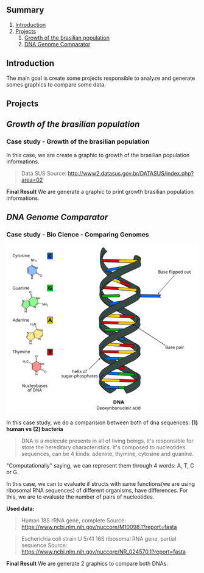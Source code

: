 ## Summary

1. [Introduction](#introduction)
2. [Projects](#projects)
   1. [Growth of the brasilian population](#growth-of-the-brasilian-population)
   2. [DNA Genome Comparator](#dna-genome-comparator)

## Introduction 

The main goal is create some projects responsible to analyze and generate somes graphics to compare some data. 

## Projects

## *Growth of the brasilian population*

### Case study - Growth of the brasilian population

In this case, we are create a graphic to growth of the brasilian population informations.

> Data SUS
> Source: http://www2.datasus.gov.br/DATASUS/index.php?area=02

**Final Result**
We are generate a graphic to print growth brasilian population informations.

## *DNA Genome Comparator*

### Case study - Bio Cience - Comparing Genomes

<img src="data-science/files/images/dna_image.svg"/>

In this case study, we do a comparision between both of dna sequences: **(1) human vs (2) bacteria** 

> DNA is a molecule presents in all of living beings, it's responsible for store the 
hereditary characteristics. It's composed to nucleotides sequences, can be 4 kinds: adenine, thymine, cytosine and guanine.

"Computationally" saying, we can represent them through 4 words: A, T, C or G.

In this case, we can to evaluate if structs with same functions(we are using ribosomal RNA sequences) of different organisms, have differences. For this, we are to evaluate the number of pairs of nucleotides. 

**Used data:**

> Human 18S rRNA gene, complete
> Source: https://www.ncbi.nlm.nih.gov/nuccore/M10098.1?report=fasta

> Escherichia coli strain U 5/41 16S ribosomal RNA gene, partial sequence
> Source: https://www.ncbi.nlm.nih.gov/nuccore/NR_024570.1?report=fasta

**Final Result**
We are generate 2 graphics to compare both DNAs.
